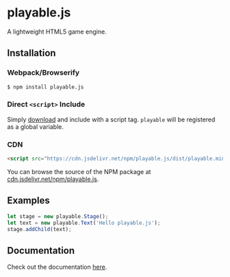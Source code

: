 # playable.js

A lightweight HTML5 game engine.

## Installation

### Webpack/Browserify

```bash
$ npm install playable.js
```

### Direct `<script>` Include

Simply [download](https://github.com/Lanfei/playable.js/releases) and include with a script tag. `playable` will be registered as a global variable.

### CDN

```html
<script src="https://cdn.jsdelivr.net/npm/playable.js/dist/playable.min.js"></script>
```

You can browse the source of the NPM package at [cdn.jsdelivr.net/npm/playable.js](https://cdn.jsdelivr.net/npm/playable.js/).

## Examples

```js
let stage = new playable.Stage();
let text = new playable.Text('Hello playable.js');
stage.addChild(text);
```

## Documentation

Check out the documentation [here](http://lanfei.github.io/playable.js/docs/).

